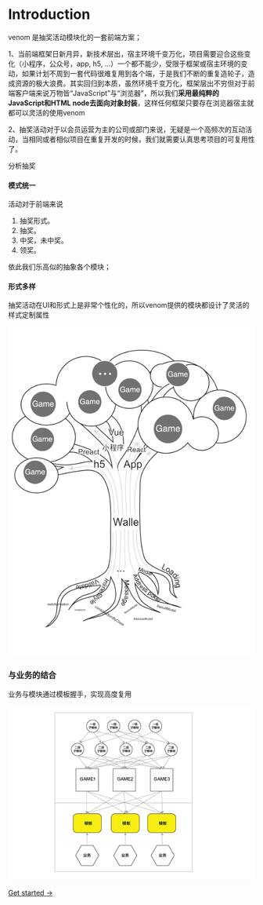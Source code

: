 # Introduction
venom 是抽奖活动模块化的一套前端方案；

1、当前端框架日新月异，新技术层出，宿主环境千变万化，项目需要迎合这些变化（小程序，公众号，app,  h5, ...）一个都不能少，受限于框架或宿主环境的变动，如果计划不周到一套代码很难复用到各个端，于是我们不断的重复造轮子，造成资源的极大浪费。其实回归到本质，虽然环境千变万化，框架层出不穷但对于前端客户端来说万物皆“JavaScript”与“浏览器”，所以我们**采用最纯粹的JavaScript和HTML node去面向对象封装**，这样任何框架只要存在浏览器宿主就都可以灵活的使用venom

2、抽奖活动对于以会员运营为主的公司或部门来说，无疑是一个高频次的互动活动，当相同或者相似项目在重复开发的时候，我们就需要认真思考项目的可复用性了。

分析抽奖

#### 模式统一

活动对于前端来说 

1. 抽奖形式。
2. 抽奖。
3. 中奖，未中奖。
4. 领奖。

依此我们乐高似的抽象各个模块；

#### 形式多样

抽奖活动在UI和形式上是非常个性化的，所以venom提供的模块都设计了灵活的样式定制属性

![tree](./assets/tree.png)



### 与业务的结合

业务与模块通过模板握手，实现高度复用

![tree](./assets/jiegou.png)



[Get started ->](./venom/getstarted.md)

